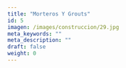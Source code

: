 ```yaml
---
title: "Morteros Y Grouts"
id: 5
imagen: /images/construccion/29.jpg
meta_keywords: ""
meta_description: ""
draft: false
weight: 0
---
```


